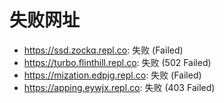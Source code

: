 # 失败网址
- https://ssd.zockq.repl.co: 失败 (Failed)
- https://turbo.flinthill.repl.co: 失败 (502
Failed)
- https://mization.edpjg.repl.co: 失败 (Failed)
- https://apping.eywjx.repl.co: 失败 (403
Failed)
